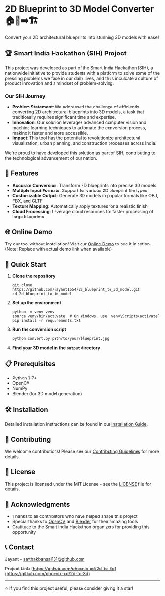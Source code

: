 # 2D Blueprint to 3D Model Converter 🏠📐➡️🏗️

Convert your 2D architectural blueprints into stunning 3D models with ease!

## 🏆 Smart India Hackathon (SIH) Project

This project was developed as part of the Smart India Hackathon (SIH), a nationwide initiative to provide students with a platform to solve some of the pressing problems we face in our daily lives, and thus inculcate a culture of product innovation and a mindset of problem-solving.

### Our SIH Journey

- **Problem Statement**: We addressed the challenge of efficiently converting 2D architectural blueprints into 3D models, a task that traditionally requires significant time and expertise.
- **Innovation**: Our solution leverages advanced computer vision and machine learning techniques to automate the conversion process, making it faster and more accessible.
- **Impact**: This tool has the potential to revolutionize architectural visualization, urban planning, and construction processes across India.

We're proud to have developed this solution as part of SIH, contributing to the technological advancement of our nation.

## 🌟 Features

- **Accurate Conversion**: Transform 2D blueprints into precise 3D models
- **Multiple Input Formats**: Support for various 2D blueprint file types
- **Customizable Output**: Generate 3D models in popular formats like OBJ, FBX, and GLTF
- **Texture Mapping**: Automatically apply textures for a realistic finish
- **Cloud Processing**: Leverage cloud resources for faster processing of large blueprints
## 🌐 Online Demo

Try our tool without installation! Visit our [Online Demo](demovideo) to see it in action. (Note: Replace with actual demo link when available)

## 🚀 Quick Start

1. **Clone the repository**
   ```
   git clone https://github.com/jayant1554/2d_blueprint_to_3d_model.git
   cd 2d_blueprint_to_3d_model
   ```

2. **Set up the environment**
   ```
   python -m venv venv
   source venv/bin/activate  # On Windows, use `venv\Scripts\activate`
   pip install -r requirements.txt
   ```

3. **Run the conversion script**
   ```
   python convert.py path/to/your/blueprint.jpg
   ```

4. **Find your 3D model in the `output` directory**

## 📋 Prerequisites

- Python 3.7+
- OpenCV
- NumPy
- Blender (for 3D model generation)

## 🛠️ Installation

Detailed installation instructions can be found in our [Installation Guide](docs/INSTALL.md).

## 🤝 Contributing

We welcome contributions! Please see our [Contributing Guidelines](CONTRIBUTING.md) for more details.

## 📄 License

This project is licensed under the MIT License - see the [LICENSE](LICENSE) file for details.

## 🙏 Acknowledgments

- Thanks to all contributors who have helped shape this project
- Special thanks to [OpenCV](https://opencv.org/) and [Blender](https://www.blender.org/) for their amazing tools
- Gratitude to the Smart India Hackathon organizers for providing this opportunity

## 📞 Contact

Jayant - [sarthakbansal131@github.com](mailto:sarthakbansal131@github.com)

Project Link: [https://github.com/phoenix-xd/2d-to-3d](https://github.com/phoenix-xd/2d-to-3d)

---

⭐️ If you find this project useful, please consider giving it a star!
